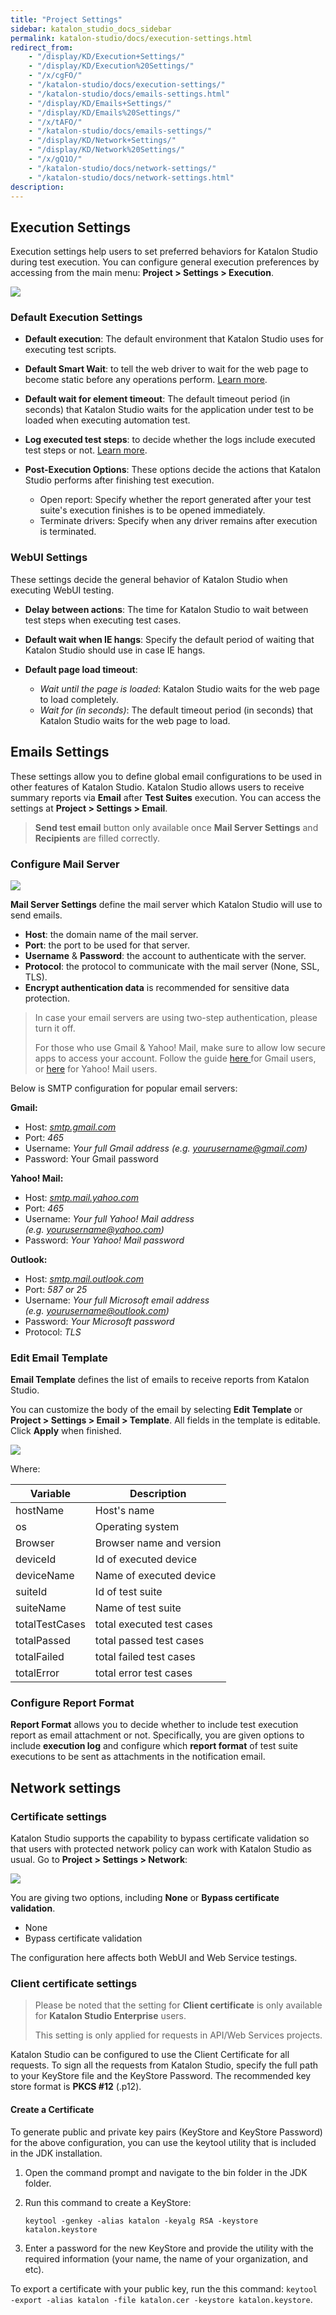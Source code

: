 ```yaml
---
title: "Project Settings" 
sidebar: katalon_studio_docs_sidebar
permalink: katalon-studio/docs/execution-settings.html 
redirect_from:
    - "/display/KD/Execution+Settings/"
    - "/display/KD/Execution%20Settings/"
    - "/x/cgFO/"
    - "/katalon-studio/docs/execution-settings/"
    - "/katalon-studio/docs/emails-settings.html"
    - "/display/KD/Emails+Settings/"
    - "/display/KD/Emails%20Settings/"
    - "/x/tAFO/"
    - "/katalon-studio/docs/emails-settings/"
    - "/display/KD/Network+Settings/"
    - "/display/KD/Network%20Settings/"
    - "/x/gQ1O/"
    - "/katalon-studio/docs/network-settings/"
    - "/katalon-studio/docs/network-settings.html"
description: 
---
```


## Execution Settings

Execution settings help users to set preferred behaviors for Katalon Studio during test execution. You can configure general execution preferences by accessing from the main menu: **Project > Settings > Execution**.

<img src="https://github.com/katalon-studio/docs-images/raw/master/katalon-studio/docs/execution-settings/execution-settings.png" width="" height="">

### Default Execution Settings

* **Default execution**: The default environment that Katalon Studio uses for executing test scripts.

* **Default Smart Wait**: to tell the web driver to wait for the web page to become static before any operations perform. [Learn more](https://docs.katalon.com/katalon-studio/docs/webui-smartwait.html).

* **Default wait for element timeout**: The default timeout period (in seconds) that Katalon Studio waits for the application under test to be loaded when executing automation test.

* **Log executed test steps**: to decide whether the logs include executed test steps or not. [Learn more](https://docs.katalon.com/katalon-studio/docs/working-with-execution-log.html#log-executed-test-steps).

* **Post-Execution Options**: These options decide the actions that Katalon Studio performs after finishing test execution.

  * Open report: Specify whether the report generated after your test suite's execution finishes is to be opened immediately.
  * Terminate drivers: Specify when any driver remains after execution is terminated.

### WebUI Settings

These settings decide the general behavior of Katalon Studio when executing WebUI testing.

* **Delay between actions**: The time for Katalon Studio to wait between test steps when executing test cases.
* **Default wait when IE hangs**: Specify the default period of waiting that Katalon Studio should use in case IE hangs.
* **Default page load timeout**:

  * *Wait until the page is loaded*: Katalon Studio waits for the web page to load completely.
  * *Wait for (in seconds)*: The default timeout period (in seconds) that Katalon Studio waits for the web page to load.

## Emails Settings

These settings allow you to define global email configurations to be used in other features of Katalon Studio. Katalon Studio allows users to receive summary reports via **Email** after **Test Suites** execution. You can access the settings at **Project > Settings > Email**.

> **Send test email** button only available once **Mail Server Settings** and **Recipients** are filled correctly.

### Configure Mail Server

<img src="https://github.com/katalon-studio/docs-images/raw/master/katalon-studio/docs/emails-settings/email1.png" width="" height="">

**Mail Server Settings** define the mail server which Katalon Studio will use to send emails.

* **Host**: the domain name of the mail server.
* **Port**: the port to be used for that server.
* **Username** & **Password**: the account to authenticate with the server.
* **Protocol**: the protocol to communicate with the mail server (None, SSL, TLS).
* **Encrypt authentication data** is recommended for sensitive data protection.

> In case your email servers are using two-step authentication, please turn it off.
>
> For those who use Gmail & Yahoo! Mail, make sure to allow low secure apps to access your account. Follow the guide [here ](https://support.google.com/accounts/answer/6010255)for Gmail users, or [here](https://help.yahoo.com/kb/account/SLN27791.html) for Yahoo! Mail users.

Below is SMTP configuration for popular email servers:

**Gmail:**

* Host: _[smtp.gmail.com](http://smtp.gmail.com/)_
* Port: _465_
* Username: _Your full Gmail address (e.g. [yourusername@gmail.com](mailto:yourusername@gmail.com))_
* Password: Your Gmail password

**Yahoo! Mail:**

* Host: _[smtp.mail.yahoo.com](http://smtp.mail.yahoo.com/)_
* Port: _465_
* Username: _Your full Yahoo! Mail address (e.g. [yourusername@yahoo.com](mailto:yourusername@yahoo.com))_
* Password: _Your Yahoo! Mail password_

**Outlook:**

* Host: _[smtp.mail.outlook.com](http://smtp.mail.outlook.com/)_
* Port: _587 or 25_
* Username: _Your full Microsoft email address (e.g. [yourusername@outlook.com](mailto:yourusername@outlook.com))_
* Password: _Your Microsoft password_
* Protocol: _TLS_

### Edit Email Template

**Email Template** defines the list of emails to receive reports from Katalon Studio.

You can customize the body of the email by selecting **Edit Template** or **Project > Settings > Email > Template**. All fields in the template is editable. Click **Apply** when finished.

<img src="https://github.com/katalon-studio/docs-images/raw/master/katalon-studio/docs/emails-settings/email2.png" width="" height="">

Where:

| Variable | Description |
| --- | --- |
| hostName | Host's name |
| os | Operating system |
| Browser | Browser name and version |
| deviceId | Id of executed device |
| deviceName | Name of executed device |
| suiteId | Id of test suite |
| suiteName | Name of test suite |
| totalTestCases | total executed test cases |
| totalPassed | total passed test cases |
| totalFailed | total failed test cases |
| totalError | total error test cases |

### Configure Report Format

**Report Format** allows you to decide whether to include test execution report as email attachment or not. Specifically, you are given options to include **execution log** and configure which **report format** of test suite executions to be sent as attachments in the notification email.

## Network settings

### Certificate settings

Katalon Studio supports the capability to bypass certificate validation so that users with protected network policy can work with Katalon Studio as usual. Go to **Project > Settings > Network**:

![](https://github.com/katalon-studio/docs-images/raw/master/katalon-studio/project-settings-network.png)

You are giving two options, including **None** or **Bypass certificate validation**.

* None
* Bypass certificate validation

The configuration here affects both WebUI and Web Service testings.

### Client certificate settings

> Please be noted that the setting for **Client certificate** is only available for **Katalon Studio Enterprise** users.
>
> This setting is only applied for requests in API/Web Services projects.

Katalon Studio can be configured to use the Client Certificate for all requests. To sign all the requests from Katalon Studio, specify the full path to your KeyStore file and the KeyStore Password. The recommended key store format is **PKCS #12** (.p12).

#### Create a Certificate

To generate public and private key pairs (KeyStore and KeyStore Password) for the above configuration, you can use the keytool utility that is included in the JDK installation.

1. Open the command prompt and navigate to the bin folder in the JDK folder.

2. Run this command to create a KeyStore:

   `keytool -genkey -alias katalon -keyalg RSA -keystore katalon.keystore`

3. Enter a password for the new KeyStore and provide the utility with the required information (your name, the name of your organization, and etc).

To export a certificate with your public key, run the this command:
`keytool -export -alias katalon -file katalon.cer -keystore katalon.keystore`.
